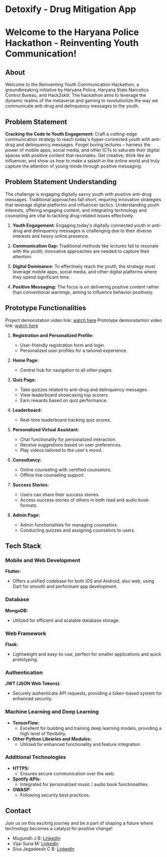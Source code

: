 # Detoxify - Drug Mitigation App

# Welcome to the Haryana Police Hackathon - Reinventing Youth Communication!

## About

Welcome to the Reinventing Youth Communication Hackathon, a groundbreaking initiative by Haryana Police, Haryana State Narcotics Control Bureau, and Hack2skill. The hackathon aims to leverage the dynamic realms of the metaverse and gaming to revolutionize the way we communicate anti-drug and delinquency messages to the youth.

## Problem Statement

**Cracking the Code to Youth Engagement:**
Craft a cutting-edge communication strategy to reach today's hyper-connected youth with anti-drug and delinquency messages. Forget boring lectures – harness the power of mobile apps, social media, and other ICTs to saturate their digital spaces with positive content that resonates. Get creative, think like an influencer, and show us how to make a splash in the online world and truly capture the attention of young minds through positive messaging.

## Problem Statement Understanding

The challenge is engaging digitally savvy youth with positive anti-drug messages. Traditional approaches fall short, requiring innovative strategies that leverage digital platforms and influencer tactics. Understanding youth interests, offering engaging content, and integrating technology and counseling are vital to tackling drug-related issues effectively.

1. **Youth Engagement:**
   Engaging today's digitally connected youth in anti-drug and delinquency messages is challenging due to their diverse interests and heavy online presence.

2. **Communication Gap:**
   Traditional methods like lectures fail to resonate with the youth; innovative approaches are needed to capture their attention.

3. **Digital Dominance:**
   To effectively reach the youth, the strategy must leverage mobile apps, social media, and other digital platforms where they spend significant time.

4. **Positive Messaging:**
   The focus is on delivering positive content rather than conventional warnings, aiming to influence behavior positively.

## Prototype Functionalities

Project demonstation video link: [watch here](https://drive.google.com/drive/folders/10zWqAuKBsNH6b7WWBg4ho1S7nP-Aq6zV)
Prototype demonstartion video link: [watch here](https://drive.google.com/file/d/1G5mIeFvD2TuE9AcMUTfYltw4XCwN5jdS/view?usp=drive_link)


1. **Registration and Personalized Profile:**

   - User-friendly registration form and login.
   - Personalized user profiles for a tailored experience.

2. **Home Page:**
   - Central hub for navigation to all other pages.
3. **Quiz Page:**

   - Take quizzes related to anti-drug and delinquency messages.
   - View leaderboard showcasing top scorers.
   - Earn rewards based on quiz performance.

4. **Leaderboard:**

   - Real-time leaderboard tracking quiz scores.

5. **Personalized Virtual Assistant:**

   - Chat functionality for personalized interaction.
   - Receive suggestions based on user preferences.
   - Play videos tailored to the user's mood.

6. **Consultancy:**

   - Online counseling with certified counselors.
   - Offline live counseling support.

7. **Success Stories:**

   - Users can share their success stories.
   - Access success stories of others in both read and audio book formats.

8. **Admin Page:**
   - Admin functionalities for managing counselors.
   - Conducting quizzes and assigning counselors to users.

## Tech Stack

### Mobile and Web Development

**Flutter:**

- Offers a unified codebase for both iOS and Android, also web, using Dart for smooth and performant app development.

### Database

**MongoDB:**

- Utilized for efficient and scalable database storage.

### Web Framework

**Flask:**

- Lightweight and easy-to-use, perfect for smaller applications and quick prototyping.

### Authentication

**JWT (JSON Web Tokens):**

- Securely authenticate API requests, providing a token-based system for enhanced security.

### Machine Learning and Deep Learning

- **TensorFlow:**
  - Excellent for building and training deep learning models, providing a high level of flexibility.
- **Other Python Libraries and Modules:**
  - Utilized for enhanced functionality and feature integration.

### Additional Technologies

- **HTTPS:**
  - Ensures secure communication over the web.
- **Spotify APIs:**
  - Integrated for personalized music / audio book functionalities.
- **OWASP:**
  - Following security best practices.

## Contact

Join us on this exciting journey and be a part of shaping a future where technology becomes a catalyst for positive change!

- Mugundh J B: [LinkedIn](https://linkedin.com/in/mugundhjb)
- Vijai Suria M: [LinkedIn](https://linkedin.com/in/vijaisuria)
- Siva Jegadeesh C B: [LinkedIn](https://www.linkedin.com/in/siva-jegadeesh-c-b-b343a4233/)
